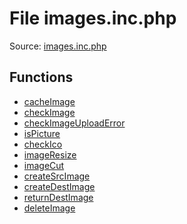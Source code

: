 File images.inc.php
=========

Source: [images.inc.php](https://github.com/PrestaShop/PrestaShop/blob/1.5.0.9/images.inc.php)



Functions
---------

* [cacheImage](function.cacheImage.md)
* [checkImage](function.checkImage.md)
* [checkImageUploadError](function.checkImageUploadError.md)
* [isPicture](function.isPicture.md)
* [checkIco](function.checkIco.md)
* [imageResize](function.imageResize.md)
* [imageCut](function.imageCut.md)
* [createSrcImage](function.createSrcImage.md)
* [createDestImage](function.createDestImage.md)
* [returnDestImage](function.returnDestImage.md)
* [deleteImage](function.deleteImage.md)

